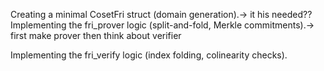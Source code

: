 Creating a minimal CosetFri struct (domain generation).-> it his needed??
Implementing the fri_prover logic (split-and-fold, Merkle commitments).-> first make prover then think about verifier

Implementing the fri_verify logic (index folding, colinearity checks).